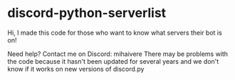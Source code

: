 # discord-python-serverlist
Hi, I made this code for those who want to know what servers their bot is on!

Need help? Contact me on Discord: mihaivere
There may be problems with the code because it hasn't been updated for several years and we don't know if it works on new versions of discord.py
